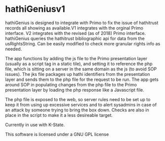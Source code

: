 # hathiGeniusv1
hathiGenius is designed to integrate with Primo to fix the issue of hathitrust records all showing as available.V1 integrates with the orginal Primo interface. V2 integrates with the revised (as of 2018) Primo interface. hathiGenius queries the hathitrust bibliographic api for data from the usRightsString. Can be easily modified to check more granular rights info as needed.

The app functions by adding the js file to the Primo presentation layer (usually as a script tag in a static tile), and setting it to reference the php file, which is sitting on a server in the same domain as the js (to avoid SOP issues). The jks file packages up hathi identifiers from the presentation layer and sends them to the php file for the request to be run. The app gets around SOP in populating changes from the php file to the Primo presentation layer by loading the php response like a Javascript file.

The php file is exposed to the web, so server rules need to be set up to keep it from using up excessive services and to alert sysadmins in case of an attack by someone trying to bring the box down. Checks are also in place in the script to make it a less desireable target.

Currently in use with K-State.

This software is licensed under a GNU GPL license
